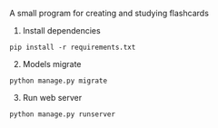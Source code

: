 A small program for creating and studying flashcards

1. Install dependencies
```
pip install -r requirements.txt
```

2. Models migrate
```
python manage.py migrate
```

3. Run web server
```
python manage.py runserver
```